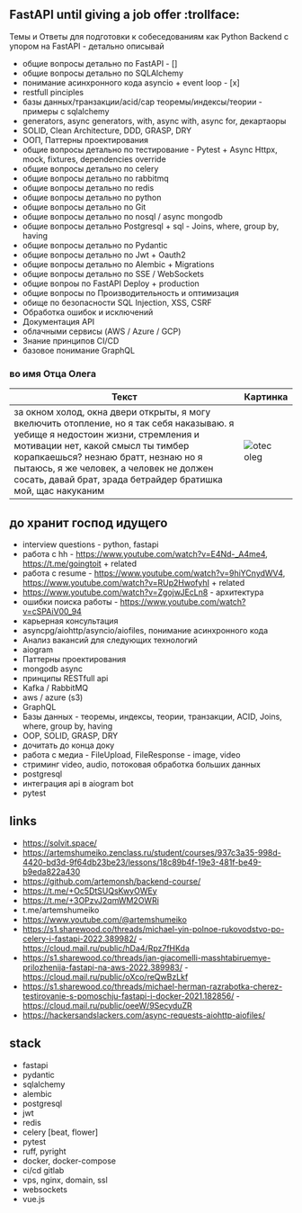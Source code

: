 ## FastAPI until giving a job offer :trollface:

Темы и Ответы для подготовки к собеседованиям как Python Backend с упором на FastAPI - детально описывай
- общие вопросы детально по FastAPI - []
- общие вопросы детально по SQLAlchemy
- понимание асинхронного кода asyncio + event loop - [x]
- restfull pinciples
- базы данных/транзакции/acid/cap теоремы/индексы/теории - примеры с sqlalchemy
- generators, async generators, with, async with, async for, декартаоры
- SOLID, Clean Architecture, DDD, GRASP, DRY
- ООП, Паттерны проектирования
- общие вопросы детально по тестирование - Pytest + Async Httpx, mock, fixtures, dependencies override
- общие вопросы детально по celery
- общие вопросы детально по rabbitmq
- общие вопросы детально по redis
- общие вопросы детально по python
- общие вопросы детально по Git
- общие вопросы детально по nosql / async mongodb
- общие вопросы детально Postgresql + sql - Joins, where, group by, having
- общие вопросы детально по Pydantic
- общие вопросы детально по Jwt + Oauth2
- общие вопросы детально по Alembic + Migrations
- общие вопросы детально по SSE / WebSockets
- общие вопроы по FastAPI Deploy + production
- общие вопросы по Производительность и оптимизация
- обище по безопасности SQL Injection, XSS, CSRF
- Обработка ошибок и исключений
- Документация API
- облачными сервисы (AWS / Azure / GСP)
- Знание принципов CI/CD
- базовое понимание GraphQL


### во имя Отца Олега

| Текст                                                                                                                      | Картинка                |
|----------------------------------------------------------------------------------------------------------------------------|-------------------------|
| за окном холод, окна двери открыты, я могу вкелючить отопление, но я так себя наказываю. я уебище я недостоин жизни, стремления и мотивации нет, какой смысл ты тимбер корапкаешься? незнаю братт, незнаю но я пытаюсь, я же человек, а человек не должен сосать, давай брат, зрада бетрайдер братишка мой, щас накуканим | ![otec oleg](oleg.jpg)  |


## до хранит господ идущего
- interview questions - python, fastapi
- работа с hh - https://www.youtube.com/watch?v=E4Nd-_A4me4, https://t.me/goingtoit + related
- работа с resume - https://www.youtube.com/watch?v=9hiYCnydWV4, https://www.youtube.com/watch?v=RUp2HwofyhI + related
- https://www.youtube.com/watch?v=ZgojwJEcLn8 - архитектура
- ошибки поиска работы - https://www.youtube.com/watch?v=cSPAiV00_94
- карьерная консультация
- asyncpg/aiohttp/asyncio/aiofiles, понимание асинхронного кода
- Анализ вакансий для следующих технологий
- aiogram
- Паттерны проектирования
- mongodb async
- принципы RESTfull api
- Kafka / RabbitMQ
- aws / azure (s3)
- GraphQL
- Базы данных - теоремы, индексы, теории, транзакции, ACID, Joins, where, group by, having
- OOP, SOLID, GRASP, DRY
- дочитать до конца доку
- работа с медиа - FileUpload, FileResponse - image, video
- стриминг video, audio, потоковая обработка больших данных
- postgresql
- интеграция api в aiogram bot
- pytest

## links
- https://solvit.space/
- https://artemshumeiko.zenclass.ru/student/courses/937c3a35-998d-4420-bd3d-9f64db23be23/lessons/18c89b4f-19e3-481f-be49-b9eda822a430
- https://github.com/artemonsh/backend-course/
- https://t.me/+Oc5DtSUQsKwyOWEy
- https://t.me/+3OPzvJ2qmWM2OWRi
- t.me/artemshumeiko
- https://www.youtube.com/@artemshumeiko
- https://s1.sharewood.co/threads/michael-yin-polnoe-rukovodstvo-po-celery-i-fastapi-2022.389982/ - https://cloud.mail.ru/public/hDa4/Rpz7fHKda
- https://s1.sharewood.co/threads/jan-giacomelli-masshtabiruemye-prilozhenija-fastapi-na-aws-2022.389983/ - https://cloud.mail.ru/public/oXco/reQwBzLkf
- https://s1.sharewood.co/threads/michael-herman-razrabotka-cherez-testirovanie-s-pomoschju-fastapi-i-docker-2021.182856/ - https://cloud.mail.ru/public/oeeW/9SecyduZR
- https://hackersandslackers.com/async-requests-aiohttp-aiofiles/

## stack 
- fastapi
- pydantic
- sqlalchemy
- alembic
- postgresql
- jwt
- redis
- celery [beat, flower]
- pytest
- ruff, pyright
- docker, docker-compose
- ci/cd gitlab
- vps, nginx, domain, ssl
- websockets
- vue.js
